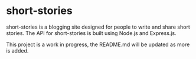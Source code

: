 # short-stories
short-stories is a blogging site designed for people to write and share short stories. The API for short-stories is built using Node.js and Express.js.

This project is a work in progress, the README.md will be updated as more is added.


